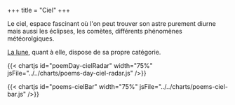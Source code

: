 +++
title = "Ciel"
+++

Le ciel, espace fascinant où l'on peut trouver son astre purement diurne mais aussi les éclipses, les comètes, différents phénomènes météorolgiques.

[La lune](../lune), quant à elle, dispose de sa propre catégorie.

{{< chartjs id="poemDay-cielRadar" width="75%" jsFile="../../charts/poems-day-ciel-radar.js" />}}

{{< chartjs id="poems-cielBar" width="75%" jsFile="../../charts/poems-ciel-bar.js" />}}
